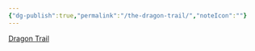 ```yaml
---
{"dg-publish":true,"permalink":"/the-dragon-trail/","noteIcon":""}
---
```




[Dragon Trail](https://dmzemo.itch.io/dragontrail)

